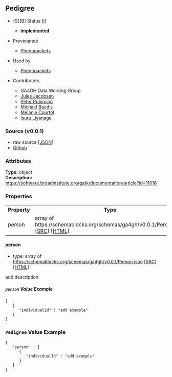 
## Pedigree

* {S}[B] Status  [[i]](https://schemablocks.org/about/sb-status-levels.html)
    - __implemented__

* Provenance  

    - [Phenopackets](https://github.com/phenopackets/phenopacket-schema/blob/master/docs/pedigree.rst)  
* Used by  

    - [Phenopackets](https://github.com/phenopackets/phenopacket-schema/blob/master/docs/pedigree.rst)  

<!--more-->

* Contributors  

    - GA4GH Data Working Group  
    - [Jules Jacobsen](https://orcid.org/0000-0002-3265-15918)  
    - [Peter Robinson](https://orcid.org/0000-0002-0736-91998)  
    - [Michael Baudis](https://orcid.org/0000-0002-9903-4248)  
    - [Melanie Courtot](https://orcid.org/0000-0002-9551-6370)  
    - [Isuru Liyanage](https://orcid.org/0000-0002-4839-5158)  
### Source (v0.0.1)

* raw source [[JSON](./current/Pedigree.json)]
* [Github](https://github.com/ga4gh-schemablocks/sb-phenopackets/blob/master/schemas/Pedigree.yaml)

### Attributes
  
__Type:__ object  
__Description:__ https://software.broadinstitute.org/gatk/documentation/article?id=11016


### Properties

<table>
  <tr>
    <th>Property</th>
    <th>Type</th>
  </tr>
  <tr>
    <td>person</td>
    <td>array of https://schemablocks.org/schemas/ga4gh/v0.0.1/Person.json [<a href="https://schemablocks.org/schemas/ga4gh/v0.0.1/Person.json" target="_BLANK">SRC</a>] [<a href="https://schemablocks.org/schemas/ga4gh/Person.html" target="_BLANK">HTML</a>]</td>
  </tr>

</table>


#### person

* type: array of https://schemablocks.org/schemas/ga4gh/v0.0.1/Person.json [<a href="https://schemablocks.org/schemas/ga4gh/v0.0.1/Person.json" target="_BLANK">SRC</a>] [<a href="https://schemablocks.org/schemas/ga4gh/Person.html" target="_BLANK">HTML</a>]

add description

##### `person` Value Example  

```
[
   {
      "individualId" : "add example"
   }
]
```


### `Pedigree` Value Example  

```
{
   "person" : [
      {
         "individualId" : "add example"
      }
   ]
}
```

